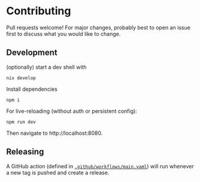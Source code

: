 # Contributing

Pull requests welcome! For major changes, probably best to open an issue first to discuss what you would like to change.

## Development

(optionally) start a dev shell with

    nix develop

Install dependencies

    npm i

For live-reloading (without auth or persistent config):

    npm run dev

Then navigate to http://localhost:8080.


## Releasing

A GitHub action (defined in [`.github/workflows/main.yaml`](./.github/workflows/main.yaml)) will run whenever a new tag is pushed and create a release.
